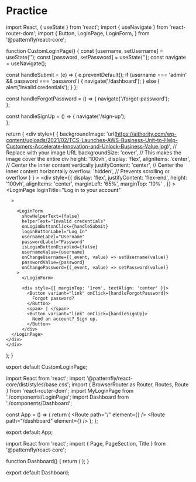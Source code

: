 # Practice

import React, { useState } from 'react';
import { useNavigate } from 'react-router-dom';
import {
  Button,
  LoginPage,
  LoginForm,
} from '@patternfly/react-core';

function CustomLoginPage() {
  const [username, setUsername] = useState('');
  const [password, setPassword] = useState('');
  const navigate = useNavigate();

  const handleSubmit = (e) => {
    e.preventDefault();
    if (username === 'admin' && password === 'password') {
      navigate('/dashboard');
    } else {
      alert('Invalid credentials');
    }
  };


  const handleForgotPassword = () => {
    navigate('/forgot-password');  
  };

  const handleSignUp = () => {
    navigate('/sign-up');  
  };


  return (
    <div 
            style={
                {
                    backgroundImage: 'url(https://aithority.com/wp-content/uploads/2021/02/TCS-Launches-AWS-Business-Unit-to-Help-Customers-Accelerate-Innovation-and-Unlock-Business-Value.jpg)', // Replace with your image URL
                    backgroundSize: 'cover', // This makes the image cover the entire div
                    height: '100vh',
                    display: 'flex',
                    alignItems: 'center', // Center the inner content vertically
                    justifyContent: 'center', // Center the inner content horizontally
                    overflow: 'hidden', // Prevents scrolling or overflow
                }
            }
    >
    <div 
      style={{
        display: 'flex',
        justifyContent: 'flex-end',
        height: '100vh',
        alignItems: 'center',
        marginLeft: '65%',
        marginTop: '10%' ,
      }}
    >
      <LoginPage
        loginTitle="Log in to your account"

      >
        
        <LoginForm
          showHelperText={false}
          helperText="Invalid credentials"
          onLoginButtonClick={handleSubmit}
          loginButtonLabel="Log In"
          usernameLabel="Username"
          passwordLabel="Password"
          isLoginButtonDisabled={false}
          usernameValue={username}
          onChangeUsername={(_event, value) => setUsername(value)}
          passwordValue={password}
          onChangePassword={(_event, value) => setPassword(value)}
        >
          </LoginForm>

          <div style={{ marginTop: '1rem', textAlign: 'center' }}>
            <Button variant="link" onClick={handleForgotPassword}>
              Forgot password?
            </Button>
            <span> | </span>
            <Button variant="link" onClick={handleSignUp}>
              Need an account? Sign up.
            </Button>
          </div>
      </LoginPage>
    </div>
    </div>
  );
}

export default CustomLoginPage;




import React from 'react';
import '@patternfly/react-core/dist/styles/base.css';
import { BrowserRouter as Router, Routes, Route } from 'react-router-dom';
import MyLoginPage from './components/LoginPage';
import Dashboard from './components/Dashboard';

const App = () => {
  return (
    <Router>
      <Routes>
        <Route path="/" element={<MyLoginPage />} />
        <Route path="/dashboard" element={<Dashboard />} />
      </Routes>
    </Router>
  );
};

export default App;


import React from 'react';
import { Page, PageSection, Title } from '@patternfly/react-core';

function Dashboard() {
  return (
    <Page>
      <PageSection>
        <Title headingLevel="h1">Welcome to the Dashboard!</Title>
      </PageSection>
    </Page>
  );
}

export default Dashboard;
